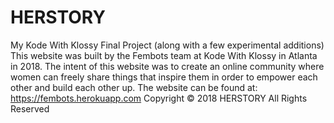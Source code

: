 # HERSTORY
My Kode With Klossy Final Project (along with a few experimental additions)
This website was built by the Fembots team at Kode With Klossy in Atlanta in 2018. The intent of this website was to create an online community where women can freely share things that inspire them in order to empower each other and build each other up.
The website can be found at: https://fembots.herokuapp.com
Copyright © 2018
HERSTORY
All Rights Reserved

